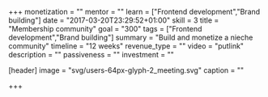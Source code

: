 +++
monetization = ""
mentor = ""
learn = ["Frontend development","Brand building"]
date = "2017-03-20T23:29:52+01:00"
skill = 3
title = "Membership community"
goal = "300"
tags = ["Frontend development","Brand building"]
summary = "Build and monetize a nieche community"
timeline = "12 weeks"
revenue_type = ""
video = "putlink"
description = ""
passiveness = ""
investment = ""

[header]
  image = "svg/users-64px-glyph-2_meeting.svg"
  caption = ""

+++


